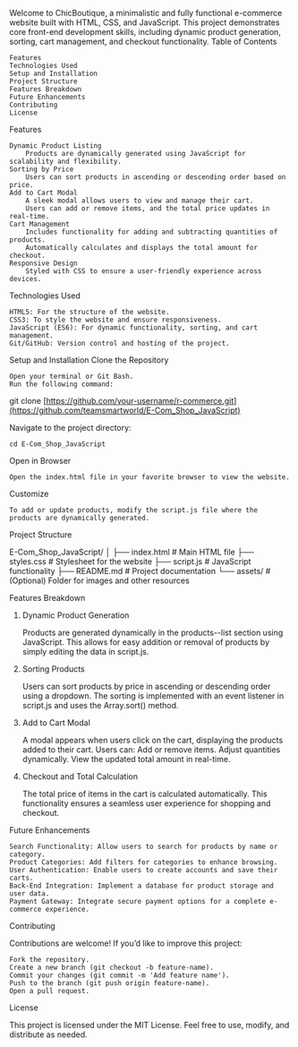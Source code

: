 Welcome to ChicBoutique, a minimalistic and fully functional e-commerce website built with HTML, CSS, and JavaScript. This project demonstrates core front-end development skills, including dynamic product generation, sorting, cart management, and checkout functionality.
Table of Contents

    Features
    Technologies Used
    Setup and Installation
    Project Structure
    Features Breakdown
    Future Enhancements
    Contributing
    License

Features

    Dynamic Product Listing
        Products are dynamically generated using JavaScript for scalability and flexibility.
    Sorting by Price
        Users can sort products in ascending or descending order based on price.
    Add to Cart Modal
        A sleek modal allows users to view and manage their cart.
        Users can add or remove items, and the total price updates in real-time.
    Cart Management
        Includes functionality for adding and subtracting quantities of products.
        Automatically calculates and displays the total amount for checkout.
    Responsive Design
        Styled with CSS to ensure a user-friendly experience across devices.

Technologies Used

    HTML5: For the structure of the website.
    CSS3: To style the website and ensure responsiveness.
    JavaScript (ES6): For dynamic functionality, sorting, and cart management.
    Git/GitHub: Version control and hosting of the project.

Setup and Installation
Clone the Repository

    Open your terminal or Git Bash.
    Run the following command:

git clone [https://github.com/your-username/r-commerce.git](https://github.com/teamsmartworld/E-Com_Shop_JavaScript)

Navigate to the project directory:

    cd E-Com_Shop_JavaScript

Open in Browser

    Open the index.html file in your favorite browser to view the website.

Customize

    To add or update products, modify the script.js file where the products are dynamically generated.

Project Structure

E-Com_Shop_JavaScript/
│
├── index.html       # Main HTML file
├── styles.css       # Stylesheet for the website
├── script.js        # JavaScript functionality
├── README.md        # Project documentation
└── assets/          # (Optional) Folder for images and other resources

Features Breakdown
1. Dynamic Product Generation

    Products are generated dynamically in the products--list section using JavaScript.
    This allows for easy addition or removal of products by simply editing the data in script.js.

2. Sorting Products

    Users can sort products by price in ascending or descending order using a dropdown.
    The sorting is implemented with an event listener in script.js and uses the Array.sort() method.

3. Add to Cart Modal

    A modal appears when users click on the cart, displaying the products added to their cart.
    Users can:
        Add or remove items.
        Adjust quantities dynamically.
        View the updated total amount in real-time.

4. Checkout and Total Calculation

    The total price of items in the cart is calculated automatically.
    This functionality ensures a seamless user experience for shopping and checkout.

Future Enhancements

    Search Functionality: Allow users to search for products by name or category.
    Product Categories: Add filters for categories to enhance browsing.
    User Authentication: Enable users to create accounts and save their carts.
    Back-End Integration: Implement a database for product storage and user data.
    Payment Gateway: Integrate secure payment options for a complete e-commerce experience.

Contributing

Contributions are welcome! If you’d like to improve this project:

    Fork the repository.
    Create a new branch (git checkout -b feature-name).
    Commit your changes (git commit -m 'Add feature name').
    Push to the branch (git push origin feature-name).
    Open a pull request.

License

This project is licensed under the MIT License. Feel free to use, modify, and distribute as needed.
